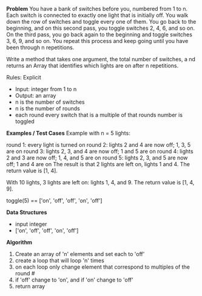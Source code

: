 **Problem**
You have a bank of switches before you, numbered from 1 to n. Each switch is connected to exactly one light that is initially off. 
You walk down the row of switches and toggle every one of them. You go back to the beginning, and on this second pass, you toggle switches 2, 4, 6, and so on. 
On the third pass, you go back again to the beginning and toggle switches 3, 6, 9, and so on. 
You repeat this process and keep going until you have been through n repetitions.

Write a method that takes one argument, the total number of switches, a
nd returns an Array that identifies which lights are on after n repetitions.

Rules:
Explicit
  - Input: integer from 1 to n
  - Output: an array
  - n is the number of switches 
  - n is the number of rounds
  - each round every switch that is a multiple of that rounds number is toggled


**Examples / Test Cases**
Example with n = 5 lights:

round 1: every light is turned on
round 2: lights 2 and 4 are now off; 1, 3, 5 are on
round 3: lights 2, 3, and 4 are now off; 1 and 5 are on
round 4: lights 2 and 3 are now off; 1, 4, and 5 are on
round 5: lights 2, 3, and 5 are now off; 1 and 4 are on
The result is that 2 lights are left on, lights 1 and 4. The return value is [1, 4].

With 10 lights, 3 lights are left on: lights 1, 4, and 9. The return value is [1, 4, 9].

toggle(5) == ['on', 'off', 'off', 'on', 'off']

**Data Structures**
- input integer
- ['on', 'off', 'off', 'on', 'off']

**Algorithm**
1. Create an array of 'n' elements and set each to 'off'
2. create a loop that will loop 'n' times
3. on each loop only change element that correspond to multiples of the round #
4. if 'off' change to 'on', and if 'on' change to 'off'
5. return array